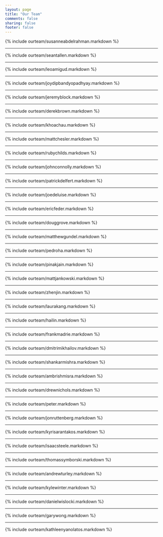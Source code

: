 ```yaml
---
layout: page
title: "Our Team"
comments: false
sharing: false
footer: false
---
```

{% include ourteam/susanneabdelrahman.markdown %}
****
{% include ourteam/seantallen.markdown %}
****
{% include ourteam/leoamigud.markdown %}
****
{% include ourteam/joydipbandyopadhyay.markdown %}
****
{% include ourteam/jeremyblock.markdown %}
****
{% include ourteam/derekbrown.markdown %}
****
{% include ourteam/khoachau.markdown %}
****
{% include ourteam/mattchesler.markdown %}
****
{% include ourteam/rubychilds.markdown %}
****
{% include ourteam/johnconnolly.markdown %}
****
{% include ourteam/patrickdelfert.markdown %}
****
{% include ourteam/joedeluise.markdown %}
****
{% include ourteam/ericfeder.markdown %}
****
{% include ourteam/douggrove.markdown %}
****
{% include ourteam/matthewgundel.markdown %}
****
{% include ourteam/pedroha.markdown %}
****
{% include ourteam/pinakjain.markdown %}
****
{% include ourteam/mattjankowski.markdown %}
****
{% include ourteam/zhenjin.markdown %}
****
{% include ourteam/laurakang.markdown %}
****
{% include ourteam/hailin.markdown %}
****
{% include ourteam/frankmadrie.markdown %}
****
{% include ourteam/dmitrimikhailov.markdown %}
****
{% include ourteam/shankarmishra.markdown %}
****
{% include ourteam/ambrishmisra.markdown %}
****
{% include ourteam/drewnichols.markdown %}
****
{% include ourteam/peter.markdown %}
****
{% include ourteam/jonruttenberg.markdown %}
****
{% include ourteam/kyrisarantakos.markdown %}
****
{% include ourteam/isaacsteele.markdown %}
****
{% include ourteam/thomassymborski.markdown %}
****
{% include ourteam/andrewturley.markdown %}
****
{% include ourteam/kylewinter.markdown %}
****
{% include ourteam/danielwislocki.markdown %}
****
{% include ourteam/garywong.markdown %}
****
{% include ourteam/kathleenyanolatos.markdown %}
